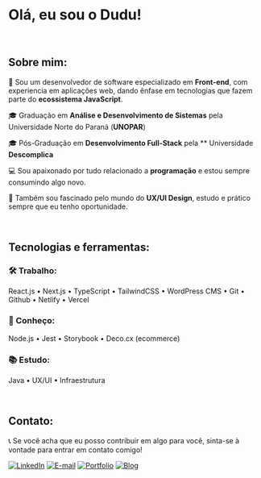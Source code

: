 # Olá, eu sou o Dudu!

</br>

## Sobre mim:

👤 Sou um desenvolvedor de software especializado em **Front-end**, com experiencia em aplicações web, dando ênfase em tecnologias que fazem parte do **ecossistema JavaScript**.

🎓 Graduação em **Análise e Desenvolvimento de Sistemas** pela Universidade Norte do Paraná (**UNOPAR**)

🎓 Pós-Graduação em **Desenvolvimento Full-Stack** pela ** Universidade **Descomplica**

💻 Sou apaixonado por tudo relacionado a **programação** e estou sempre consumindo algo novo. 

🎨 Também sou fascinado pelo mundo do **UX/UI Design**, estudo e prático sempre que eu tenho oportunidade.

</br>

## Tecnologias e ferramentas:

### 🛠️ Trabalho:
React.js • Next.js • TypeScript • TailwindCSS • WordPress CMS • Git • Github • Netlify • Vercel

### 📐 Conheço:
Node.js • Jest • Storybook • Deco.cx (ecommerce)

### 📚 Estudo:
Java • UX/UI • Infraestrutura

</br>

## Contato:
📞 Se você acha que eu posso contribuir em algo para você, sinta-se à vontade para entrar em contato comigo!

[![LinkedIn](https://img.shields.io/badge/-LinkedIn-blue?style=flat-square&logo=LinkedIn&logoColor=white)](https://www.linkedin.com/in/luiz-veltroni/)
[![E-mail](https://img.shields.io/badge/-E--mail-red?style=flat-square&logo=Gmail&logoColor=white)](mailto:eduardoveltroni@hotmail.com)
[![Portfolio](https://img.shields.io/badge/-Portfolio-black?style=flat-square&logo=vercel&logoColor=white)](https://luizeduardo.vercel.app/)
[![Blog](https://img.shields.io/badge/-Blog-orange?style=flat-square&logo=blogger&logoColor=white)](https://luizeduardo.vercel.app/blog)
